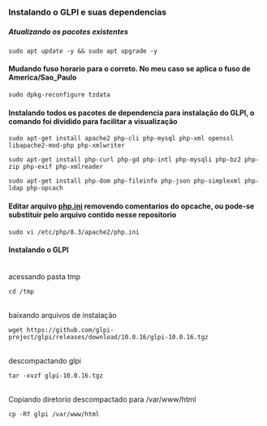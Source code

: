### Instalando o GLPI e suas dependencias 
##### Atualizando os pacotes existentes
```
sudo apt update -y && sudo apt upgrade -y
```
#### Mudando fuso horario para o correto. No meu caso se aplica o fuso de America/Sao_Paulo
```
sudo dpkg-reconfigure tzdata
```
#### Instalando todos os pacotes de dependencia para instalação do GLPI, o comando foi dividido para facilitar a visualização
```
sudo apt-get install apache2 php-cli php-mysql php-xml openssl libapache2-mod-php php-xmlwriter
```
```
sudo apt-get install php-curl php-gd php-intl php-mysqli php-bz2 php-zip php-exif php-xmlreader 
```
```
sudo apt-get install php-dom php-fileinfo php-json php-simplexml php-ldap php-opcach
```
#### Editar arquivo [php.ini]() removendo comentarios do opcache, ou pode-se substituir pelo arquivo contido nesse repositorio
```
sudo vi /etc/php/8.3/apache2/php.ini
```
#### Instalando o GLPI
<br> acessando pasta tmp
```
cd /tmp
```
<br> baixando arquivos de instalação
```
wget https://github.com/glpi-project/glpi/releases/download/10.0.16/glpi-10.0.16.tgz
```
<br> descompactando glpi
```
tar -xvzf glpi-10.0.16.tgz
```
<br> Copiando diretorio descompactado para /var/www/html
```
cp -Rf glpi /var/www/html
```
